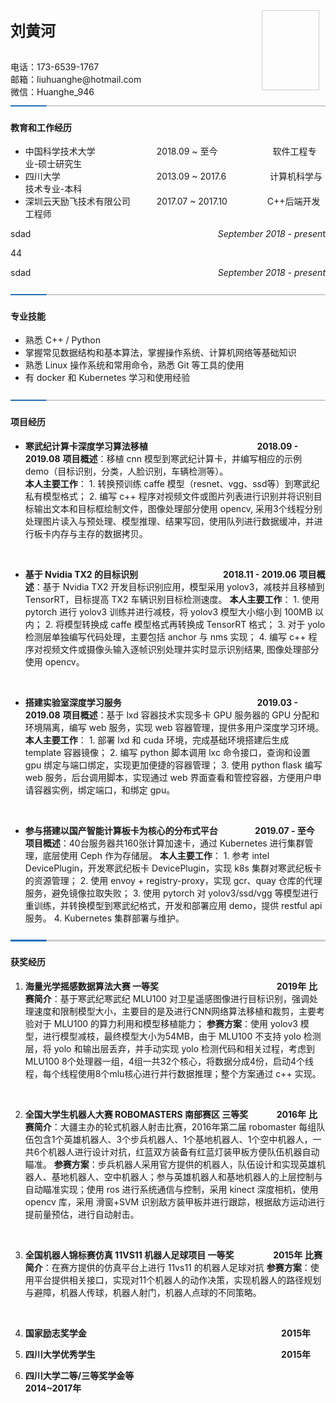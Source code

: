 <style type="text/css">
.pic{width:90px;height:126px;float:right;margin-right:10px;border:1px solid #ccc}
.cent{float:left;}
</style>

<div class="cent">
  <p>
    <font size=5><strong>刘黄河</strong></font>
  </p>
  <br>电话：173-6539-1767&emsp;<br>邮箱：liuhuanghe@hotmail.com&emsp;<br>微信：Huanghe_946
</div>
<div class="pic"><img src="./17_pic.jpg"  alt=""/></div>

![](./split.png)

#### 教育和工作经历

* 中国科学技术大学&emsp;&emsp;&emsp;&emsp;&emsp;&emsp;&emsp;2018.09 ~ 至今&emsp;&emsp;&emsp;&emsp;&emsp;&emsp; 软件工程专业-硕士研究生
* 四川大学&emsp;&emsp;&emsp;&emsp;&emsp;&emsp;&emsp;&emsp;&emsp;&emsp;&emsp;2013.09 ~ 2017.6&emsp;&emsp;&emsp;&emsp;&emsp;计算机科学与技术专业-本科  
* 深圳云天励飞技术有限公司&emsp;&emsp;&emsp;2017.07 ~ 2017.10 &emsp;&emsp;&emsp;&emsp; C++后端开发工程师




sdad <span style="float:right" face="italic"> *September 2018 - presen*t </span>

44

sdad <front style="float:right" face="italic"> *September 2018 - present* </front>

![](./split.png)

#### 专业技能

* 熟悉 C++ / Python
* 掌握常见数据结构和基本算法，掌握操作系统、计算机网络等基础知识
* 熟悉 Linux 操作系统和常用命令，熟悉 Git 等工具的使用
* 有 docker 和 Kubernetes 学习和使用经验

![](./split.png)

#### 项目经历

* **寒武纪计算卡深度学习算法移植 &emsp;&emsp;&emsp;&emsp;&emsp;&emsp;&emsp;&emsp;&emsp;&emsp;&emsp;&emsp; 2018.09 - 2019.08**
    **项目概述**：移植 cnn 模型到寒武纪计算卡，并编写相应的示例 demo（目标识别，分类，人脸识别，车辆检测等）。  
    **本人主要工作**： 
      1. 转换预训练 caffe 模型（resnet、vgg、ssd等）到寒武纪私有模型格式；
      2. 编写 c++ 程序对视频文件或图片列表进行识别并将识别目标输出文本和目标框绘制文件，图像处理部分使用 opencv, 采用3个线程分别处理图片读入与预处理、模型推理、结果写回，使用队列进行数据缓冲，并进行板卡内存与主存的数据拷贝。

<br>

* **基于 Nvidia TX2 的目标识别 &emsp;&emsp;&emsp;&emsp;&emsp;&emsp;&emsp;&emsp; &emsp; 2018.11 - 2019.06**
    **项目概述**：基于 Nvidia TX2 开发目标识别应用，模型采用 yolov3，减枝并且移植到 TensorRT，目标提高 TX2 车辆识别目标检测速度。 
    **本人主要工作**： 
      1. 使用 pytorch 进行 yolov3 训练并进行减枝，将 yolov3 模型大小缩小到 100MB 以内；
      2. 将模型转换成 caffe 模型格式再转换成 TensorRT 格式；
      3. 对于 yolo 检测层单独编写代码处理，主要包括 anchor 与 nms 实现；
      4. 编写 c++ 程序对视频文件或摄像头输入逐帧识别处理并实时显示识别结果, 图像处理部分使用 opencv。

<br>

* **搭建实验室深度学习服务 &emsp;&emsp;&emsp;&emsp;&emsp;&emsp;&emsp;&emsp;&emsp;&emsp;&emsp;&emsp;&emsp;&emsp;&emsp; 2019.03 - 2019.08**
    **项目概述**：基于 lxd 容器技术实现多卡 GPU 服务器的 GPU 分配和环境隔离，编写 web 服务，实现 web 容器管理，提供多用户深度学习环境。 
    **本人主要工作**：
      1. 部署 lxd 和 cuda 环境，完成基础环境搭建后生成 template 容器镜像；
      2. 编写 python 脚本调用 lxc 命令接口，查询和设置 gpu 绑定与端口绑定，实现更加便捷的容器管理；
      3. 使用 python flask 编写 web 服务，后台调用脚本，实现通过 web 界面查看和管控容器，方便用户申请容器实例，绑定端口，和绑定 gpu。

<br>

* **参与搭建以国产智能计算板卡为核心的分布式平台 &emsp;&emsp;&emsp;&emsp;2019.07 - 至今**
    **项目概述**：40台服务器共160张计算加速卡，通过 Kubernetes 进行集群管理，底层使用 Ceph 作为存储层。
    **本人主要工作**： 
      1. 参考 intel DevicePlugin，开发寒武纪板卡 DevicePlugin，实现 k8s 集群对寒武纪板卡的资源管理；
      2. 使用 envoy + registry-proxy，实现 gcr、quay 仓库的代理服务，避免镜像拉取失败；
      3. 使用 pytorch 对 yolov3/ssd/vgg 等模型进行重训练，并转换模型到寒武纪格式，开发和部署应用 demo，提供 restful api 服务。
      4. Kubernetes 集群部署与维护。
      
![](./split.png)

#### 获奖经历

1. **海量光学摇感数据算法大赛 一等奖 &emsp;&emsp;&emsp;&emsp;&emsp;&emsp;&emsp;&emsp;&emsp;&emsp;&emsp;&emsp;&emsp; 2019年**
  **比赛简介**：基于寒武纪寒武纪 MLU100 对卫星遥感图像进行目标识别，强调处理速度和限制模型大小，主要目的是及进行CNN网络算法移植和裁剪，主要考验对于 MLU100 的算力利用和模型移植能力；
  **参赛方案**：使用 yolov3 模型，进行模型减枝，最终模型大小为54MB，由于 MLU100 不支持 yolo 检测层，将 yolo 和输出层丢弃，并手动实现 yolo 检测代码和相关过程，考虑到 MLU100 8个处理器一组，4组一共32个核心，将数据分成4份，启动4个线程，每个线程使用8个mlu核心进行并行数据推理；整个方案通过 c++ 实现。

<br>

2. **全国大学生机器人大赛 ROBOMASTERS 南部赛区 三等奖 &emsp;&emsp;&emsp;2016年**
  **比赛简介**：大疆主办的轮式机器人射击比赛，2016年第二届 robomaster 每组队伍包含1个英雄机器人、3个步兵机器人、1个基地机器人、1个空中机器人，一共6个机器人进行设计对抗，红蓝双方装备有红蓝灯装甲板方便队伍机器自动瞄准。
  **参赛方案**：步兵机器人采用官方提供的机器人，队伍设计和实现英雄机器人、基地机器人、空中机器人；参与英雄机器人和基地机器人的上层控制与自动瞄准实现；使用 ros 进行系统通信与控制，采用 kinect 深度相机，使用 opencv 库，采用 滑窗+SVM 识别敌方装甲板并进行跟踪，根据敌方运动进行提前量预估，进行自动射击。

<br>

3. **全国机器人锦标赛仿真 11VS11 机器人足球项目 一等奖 &emsp;&emsp;&emsp;&emsp; 2015年**
  **比赛简介**：在赛方提供的仿真平台上进行 11vs11 的机器人足球对抗
  **参赛方案**：使用平台提供相关接口，实现对11个机器人的动作决策，实现机器人的路径规划与避障，机器人传球，机器人射门，机器人点球的不同策略。

<br>

4. **国家励志奖学金 &emsp;&emsp;&emsp;&emsp;&emsp;&emsp;&emsp;&emsp;&emsp;&emsp;&emsp;&emsp;&emsp;&emsp;&emsp;&emsp;&emsp;&emsp;&emsp;&emsp;&emsp;&emsp;2015年**

5. **四川大学优秀学生 &emsp;&emsp;&emsp;&emsp;&emsp;&emsp;&emsp;&emsp;&emsp;&emsp;&emsp;&emsp;&emsp;&emsp;&emsp;&emsp;&emsp;&emsp;&emsp;&emsp;&emsp;2015年**

6. **四川大学二等/三等奖学金等  &emsp;&emsp;&emsp;&emsp;&emsp;&emsp;&emsp;&emsp;&emsp;&emsp;&emsp;&emsp;&emsp;&emsp;&emsp;&emsp;&ensp;2014~2017年**